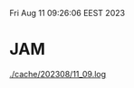 Fri Aug 11 09:26:06 EEST 2023
# JAM
<a href='./cache/202308/11_09.log'>./cache/202308/11_09.log</a>
